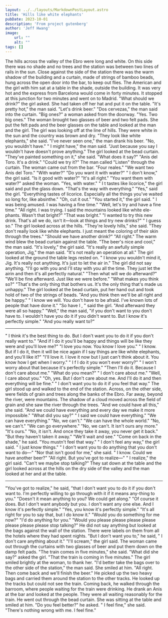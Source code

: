 ```yaml
---
layout: ../../layouts/MarkdownPostLayout.astro
title: 'Hills like white elephants'
pubDate: 2023-10-01
description: 'From project gutenberg'
author: 'Jeff Hwang'
image:
    url: ""
    alt: ""
tags: []
---
```


The hills across the valley of the Ebro were long and white. On this side there was no shade and no trees and the station was between two lines of rails in the sun. Close against the side of the station there was the warm shadow of the building and a curtain, made of strings of bamboo beads, hung across the open door into the bar, to keep out flies. The American and the girl with him sat at a table in the shade, outside the building. It was very hot and the express from Barcelona would come in forty minutes. It stopped at this junction for two minutes and went on to Madrid.
"What should we drink?" the girl asked. She had taken off her hat and put it on the table.
"It's pretty hot," the man said.
"Let's drink beer."
"Dos cervezas," the man said into the curtain.
"Big ones?" a woman asked from the doorway.
"Yes. Two big ones."
The woman brought two glasses of beer and two felt pads. She put the
felt pads and the beer glasses on the table and looked at the man and the girl. The girl was looking off at the line of hills. They were white in the sun and the country was brown and dry.
"They look like white elephants," she said.
"I've never seen one," the man drank his beer.
"No, you wouldn't have."
" I might have," the man said. "Just because you say I wouldn't have
doesn't prove anything."
The girl looked at the bead curtain. "They've painted something on it,"
she said. "What does it say?"
"Anis del Toro. It's a drink."
"Could we try it?"
The man called "Listen" through the curtain. The woman came out
from the bar. "Four reales."
"We want two Anis del Toro."
"With water?"
"Do you want it with water?"
" I don't know," the girl said. "Is it good with water?" "It's all right."
"You want them with water?" asked the woman.
"Yes, with water."
" I t tastes like licorice," the girl said and put the glass down. "That's the way with everything."
"Yes," said the girl. "Everything tastes of licorice. Especially all the
things you've waited so long for, like absinthe." "Oh, cut it out."
"You started it," the girl said. " I was being amused. I was having a fine time."
"Well, let's try and have a fine time."
"All right. I was trying. I said the mountains looked like white ele- phants. Wasn't that bright?"
"That was bright."
"I wanted to try this new drink. That's all we do, isn't it—look at things and try new drinks?"
" I guess so."
The girl looked across at the hills.
"They're lovely hills," she said. "They don't really look like white elephants. I just meant the coloring of their skin through the trees." "Should we have another drink?" "All right."
The warm wind blew the bead curtain against the table.
"The beer's nice and cool," the man said.
"It's lovely," the girl said.
"It's really an awfully simple operation, Jig," the man said. "It's not
really an operation at all."
The girl looked at the ground the table legs rested on.
" I know you wouldn't mind it, Jig. It's really not anything. It's just to let
the air in."
The girl did not say anything.
"I'll go with you and I'll stay with you all the time. They just let the airin
and then it's all perfectly natural."
"Then what will we do afterward?"
"We'll be fine afterward. Just like we were before."
"What makes you think so?"
"That's the only thing that bothers us. It's the only thing that's made us
unhappy."
The girl looked at the bead curtain, put her hand out and took hold of
two of the strings of beads.
"And you think then we'll be all right and be happy."
" I know we will. You don't have to be afraid. I've known lots of people
that have done it."
"So have I , " said the girl. "And afterward they were all so happy."
"Well," the man said, "if you don't want to you don't have to. I wouldn't have you do it if you didn't want to. But I know it's perfectly simple."
"And you really want to?"


***

" I think it's the best thing to do. But I don't want you to do it if you don't really want to."
"And if I do it you'll be happy and things will be like they were and you'll love me?"
"I love you now. You know I love you."
" I know. But if I do it, then it will be nice again if I say things are like white elephants, and you'll like it?"
"I'll love it. I love it now but I just can't think about it. You know how I get when I worry."
" I f I do it you won't ever worry?"
" I won't worry about that because it's perfectly simple."
"Then I'll do it. Because I don't care about me."
"What do you mean?"
" I don't care about me."
"Well, I care about you."
"Oh, yes. But I don't care about me. And I'll do it and then everything
will be fine."
" I don't want you to do it if you feel that way."
The girl stood up and walked to the end of the station. Across, on the
other side, were fields of grain and trees along the banks of the Ebro. Far away, beyond the river, were mountains. The shadow of a cloud moved across the field of grain and she saw the river through the trees.
"And we could have all this," she said. "And we could have everything and every day we make it more impossible."
"What did you say?"
" I said we could have everything."
"We can have everything."
"No, we can't."
"We can have the whole world."
"No, we can't."
"We can go everywhere."
"No, we can't. It isn't ours any more."
"It's ours."
"No, it isn't. And once they take it away, you never get it back."
"But they haven't taken it away."
"We'll wait and see."
"Come on back in the shade," he said. "You mustn't feel that way." " I don't feel any way," the girl said. " I just know things."
" I don't want you to do anything that you don't want to do—"
"Nor that isn't good for me," she said. " I know. Could we have another
beer?"
"All right. But you've got to realize—"
" I realize," the girl said. "Can't we maybe stop talking?"
They sat down at the table and the girl looked across at the hills on the
dry side of the valley and the man looked at her and at the table.

***

"You've got to realize," he said, "that I don't want you to do it if you 
don't want to. I'm perfectly willing to go through with it if it means any-thing to you."
"Doesn't it mean anything to you? We could get along."
"Of course it does. But I don't want anybody but you. I don't want any one else. And I know it's perfectly simple."
"Yes, you know it's perfectly simple."
"It's all right for you to say that, but I do know it."
"Would you do something for me now?"
"I'd do anything for you."
"Would you please please please please please please please stop
talking?"
He did not say anything but looked at the bags against the wall of the
station. There were labels on them from all the hotels where they had spent nights.
"But I don't want you to," he said, " I don't care anything about it."
"I'll scream," the girl said.
The woman came out through the curtains with two glasses of beer and
put them down on the damp felt pads. "The train comes in five minutes," she said.
"What did she say?" asked the girl.
"That the train is coming in five minutes."
The girl smiled brightly at the woman, to thank her.
"I'd better take the bags over to the other side of the station," the man
said. She smiled at him.
"All right. Then come back and we'll finish the beer."
He picked up the two heavy bags and carried them around the station to
the other tracks. He looked up the tracks but could not see the train. Coming back, he walked through the barroom, where people waiting for the train were drinking. He drank an Anis at the bar and looked at the people. They were all waiting reasonably for the train. He went out through the bead curtain. She was sitting at the table and smiled at him.
"Do you feel better?" he asked.
" I feel fine," she said. "There's nothing wrong with me. I feel fine."

